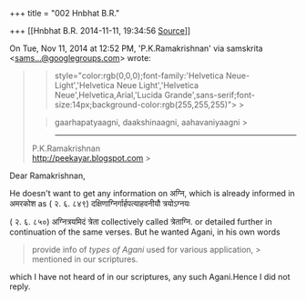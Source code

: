+++
title = "002 Hnbhat B.R."

+++
[[Hnbhat B.R.	2014-11-11, 19:34:56 [Source](https://groups.google.com/g/samskrita/c/mPPe6Zo61ms)]]



On Tue, Nov 11, 2014 at 12:52 PM, 'P.K.Ramakrishnan' via samskrita \<[sams...@googlegroups.com]()\> wrote:  

> 
> >  style="color:rgb(0,0,0);font-family:'Helvetica Neue-Light','Helvetica Neue Light','Helvetica Neue',Helvetica,Arial,'Lucida Grande',sans-serif;font-size:14px;background-color:rgb(255,255,255)"> >
> 
> > gaarhapatyaagni, daakshinaagni, aahavaniyaagni >
> 
> > 
> > 
> > 
> > 
> > 
> > 
> > -----------------------------------  
> P.K.Ramakrishnan  
> <http://peekayar.blogspot.com> >
> 
> > 
> > 
> > 
> >   
> > 
> > 
> > 
> > 
> > 

  

Dear Ramakrishnan,

  

He doesn't want to get any information on अग्नि, which is already informed in अमरकोश as ( २. ६. ८४९) दक्षिणाग्निर्गार्हपत्याहवनीयौ त्रयोऽग्नयः

( २. ६. ८५०) अग्नित्रयमिदं त्रेता collectively called त्रेताग्नि. or detailed further in continuation of the same verses. But he wanted Agani, in his own words

  

> provide info of *types of Agani* used for various application, > mentioned in our scriptures.  

  

which I have not heard of in our scriptures, any such Agani.Hence I did not reply.

  

  

